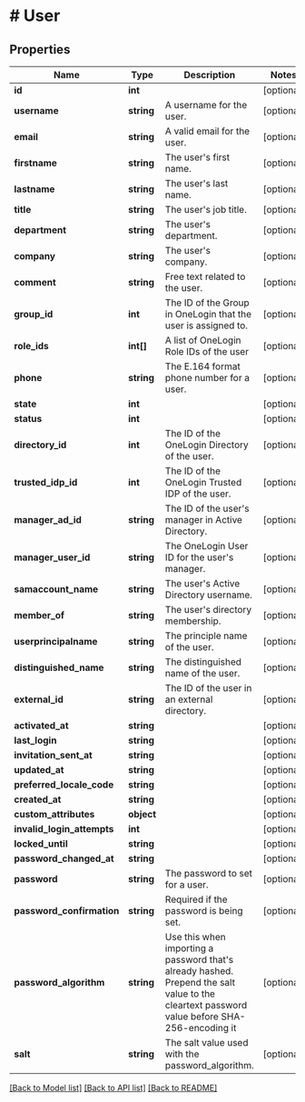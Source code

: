 # # User

## Properties

Name | Type | Description | Notes
------------ | ------------- | ------------- | -------------
**id** | **int** |  | [optional]
**username** | **string** | A username for the user. | [optional]
**email** | **string** | A valid email for the user. | [optional]
**firstname** | **string** | The user&#39;s first name. | [optional]
**lastname** | **string** | The user&#39;s last name. | [optional]
**title** | **string** | The user&#39;s job title. | [optional]
**department** | **string** | The user&#39;s department. | [optional]
**company** | **string** | The user&#39;s company. | [optional]
**comment** | **string** | Free text related to the user. | [optional]
**group_id** | **int** | The ID of the Group in OneLogin that the user is assigned to. | [optional]
**role_ids** | **int[]** | A list of OneLogin Role IDs of the user | [optional]
**phone** | **string** | The E.164 format phone number for a user. | [optional]
**state** | **int** |  | [optional]
**status** | **int** |  | [optional]
**directory_id** | **int** | The ID of the OneLogin Directory of the user. | [optional]
**trusted_idp_id** | **int** | The ID of the OneLogin Trusted IDP of the user. | [optional]
**manager_ad_id** | **string** | The ID of the user&#39;s manager in Active Directory. | [optional]
**manager_user_id** | **string** | The OneLogin User ID for the user&#39;s manager. | [optional]
**samaccount_name** | **string** | The user&#39;s Active Directory username. | [optional]
**member_of** | **string** | The user&#39;s directory membership. | [optional]
**userprincipalname** | **string** | The principle name of the user. | [optional]
**distinguished_name** | **string** | The distinguished name of the user. | [optional]
**external_id** | **string** | The ID of the user in an external directory. | [optional]
**activated_at** | **string** |  | [optional]
**last_login** | **string** |  | [optional]
**invitation_sent_at** | **string** |  | [optional]
**updated_at** | **string** |  | [optional]
**preferred_locale_code** | **string** |  | [optional]
**created_at** | **string** |  | [optional]
**custom_attributes** | **object** |  | [optional]
**invalid_login_attempts** | **int** |  | [optional]
**locked_until** | **string** |  | [optional]
**password_changed_at** | **string** |  | [optional]
**password** | **string** | The password to set for a user. | [optional]
**password_confirmation** | **string** | Required if the password is being set. | [optional]
**password_algorithm** | **string** | Use this when importing a password that&#39;s already hashed. Prepend the salt value to the cleartext password value before SHA-256-encoding it | [optional]
**salt** | **string** | The salt value used with the password_algorithm. | [optional]

[[Back to Model list]](../../README.md#models) [[Back to API list]](../../README.md#endpoints) [[Back to README]](../../README.md)
